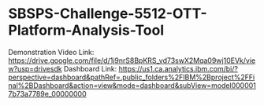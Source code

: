 # SBSPS-Challenge-5512-OTT-Platform-Analysis-Tool
Demonstration Video Link: https://drive.google.com/file/d/1j9nrS8BpKRS_vd73swX2Mqa09wj10EVk/view?usp=drivesdk
Dashboard Link: https://us1.ca.analytics.ibm.com/bi/?perspective=dashboard&pathRef=.public_folders%2FIBM%2Bproject%2FFinal%2BDashboard&action=view&mode=dashboard&subView=model0000017b73a7789e_00000000
